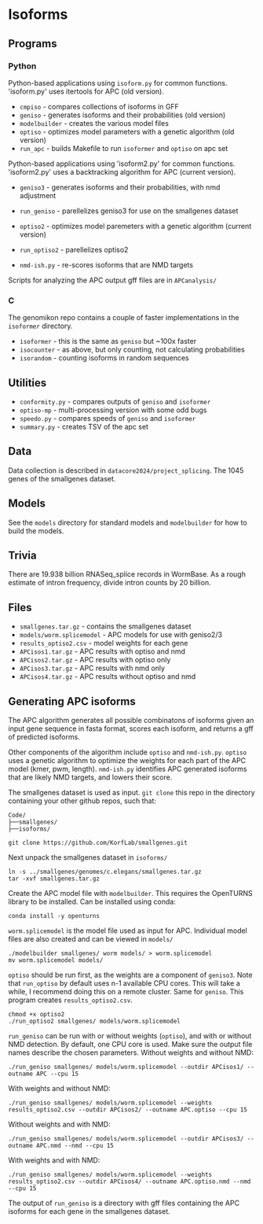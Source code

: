 # Isoforms

## Programs

### Python

Python-based applications using `isoform.py` for common functions.
'isoform.py' uses itertools for APC (old version).

-   `cmpiso` - compares collections of isoforms in GFF
-   `geniso` - generates isoforms and their probabilities (old version)
-   `modelbuilder` - creates the various model files
-   `optiso` - optimizes model parameters with a genetic algorithm (old
    version)
-   `run_apc` - builds Makefile to run `isoformer` and `optiso` on apc
    set

Python-based applications using 'isoform2.py' for common functions.
'isoform2.py' uses a backtracking algorithm for APC (current version).

-   `geniso3` - generates isoforms and their probabilities, with nmd
    adjustment

-   `run_geniso` - parellelizes geniso3 for use on the smallgenes
    dataset

-   `optiso2` - optimizes model paremeters with a genetic algorithm
    (current version)

-   `run_optiso2` - parellelizes optiso2

-   `nmd-ish.py` - re-scores isoforms that are NMD targets

Scripts for analyzing the APC output gff files are in `APCanalysis/`

### C

The genomikon repo contains a couple of faster implementations in the
`isoformer` directory.

-   `isoformer` - this is the same as `geniso` but \~100x faster
-   `isocounter` - as above, but only counting, not calculating
    probabilities
-   `isorandom` - counting isoforms in random sequences

## Utilities

-   `conformity.py` - compares outputs of `geniso` and `isoformer`
-   `optiso-mp` - multi-processing version with some odd bugs
-   `speedo.py` - compares speeds of `geniso` and `isoformer`
-   `summary.py` - creates TSV of the apc set

## Data

Data collection is described in `datacore2024/project_splicing`. The
1045 genes of the smallgenes dataset.

## Models

See the `models` directory for standard models and `modelbuilder` for
how to build the models.

## Trivia

There are 19.938 billion RNASeq_splice records in WormBase. As a rough
estimate of intron frequency, divide intron counts by 20 billion.

## Files

-   `smallgenes.tar.gz` - contains the smallgenes dataset
-   `models/worm.splicemodel` - APC models for use with geniso2/3
-   `results_optiso2.csv` - model weights for each gene
-   `APCisos1.tar.gz` - APC results with optiso and nmd
-   `APCisos2.tar.gz` - APC results with optiso only
-   `APCisos3.tar.gz` - APC results with nmd only
-   `APCisos4.tar.gz` - APC results without optiso and nmd

## Generating APC isoforms

The APC algorithm generates all possible combinatons of isoforms given
an input gene sequence in fasta format, scores each isoform, and returns
a gff of predicted isoforms.

Other components of the algorithm include `optiso` and `nmd-ish.py`. `optiso` 
uses a genetic algorithm to optimize the weights for each part of the APC 
model (kmer, pwm, length). `nmd-ish.py` identifies APC generated isoforms 
that are likely NMD targets, and lowers their score. 

The smallgenes dataset is used as input. `git clone` this repo in the directory
containing your other github repos, such that:
```
Code/
├──smallgenes/
├──isoforms/
```
```
git clone https://github.com/KorfLab/smallgenes.git
```
Next unpack the smallgenes dataset in `isoforms/`
```
ln -s ../smallgenes/genomes/c.elegans/smallgenes.tar.gz
tar -xvf smallgenes.tar.gz
```
Create the APC model file with `modelbuilder`. This requires the OpenTURNS library
to be installed. Can be installed using conda:
```
conda install -y openturns
```
`worm.splicemodel` is the model file used as input for APC. Individual model files
are also created and can be viewed in `models/`
```
./modelbuilder smallgenes/ worm models/ > worm.splicemodel
mv worm.splicemodel models/
```
`optiso` should be run first, as the weights are a component of `geniso3`. Note 
that `run_optiso` by default uses n-1 available CPU cores. This will take a while,
I recommend doing this on a remote cluster. Same for `geniso`. This program creates
`results_optiso2.csv`.
```
chmod +x optiso2
./run_optiso2 smallgenes/ models/worm.splicemodel
```
`run_geniso` can be run with or without weights (`optiso`), and with or without NMD
detection. By default, one CPU core is used. Make sure the output file names 
describe the chosen parameters.
Without weights and without NMD:
```         
./run_geniso smallgenes/ models/worm.splicemodel --outdir APCisos1/ --outname APC --cpu 15
```
With weights and without NMD:
```         
./run_geniso smallgenes/ models/worm.splicemodel --weights results_optiso2.csv --outdir APCisos2/ --outname APC.optiso --cpu 15
```
Without weights and with NMD:
```         
./run_geniso smallgenes/ models/worm.splicemodel --outdir APCisos3/ --outname APC.nmd --nmd --cpu 15
```
With weights and with NMD:
```         
./run_geniso smallgenes/ models/worm.splicemodel --weights results_optiso2.csv --outdir APCisos4/ --outname APC.optiso.nmd --nmd --cpu 15
```
The output of `run_geniso` is a directory with gff files containing the APC isoforms for each gene in the smallgenes dataset. 
